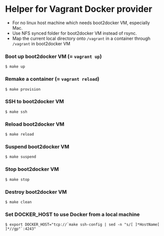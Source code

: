 # Helper for Vagrant Docker provider

- For no linux host machine which needs boot2docker VM, especially Mac.
- Use NFS synced folder for boot2docker VM instead of rsync.
- Map the current local directory onto `/vagrant` in a container through `/vagrant` in boot2docker VM

### Boot up boot2docker VM (= `vagrant up`)
```
$ make up
```

### Remake a container (= `vagrant reload`)
```
$ make provision
```

### SSH to boot2docker VM
```
$ make ssh
```

###  Reload boot2docker VM
```
$ make reload
```

### Suspend boot2docker VM
```
$ make suspend
```

### Stop boot2docker VM
```
$ make stop
```

### Destroy boot2docker VM
```
$ make clean
```

### Set DOCKER_HOST to use Docker from a local machine
```
$ export DOCKER_HOST="tcp://`make ssh-config | sed -n "s/[ ]*HostName[ ]*//gp"`:4243"
```

